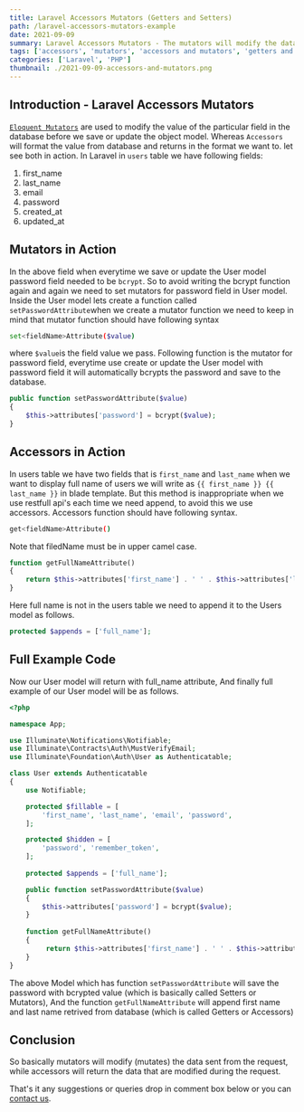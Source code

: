 ```yaml
---
title: Laravel Accessors Mutators (Getters and Setters)
path: /laravel-accessors-mutators-example
date: 2021-09-09
summary: Laravel Accessors Mutators - The mutators will modify the data, while accessors will return the data that are modified during the request.
tags: ['accessors', 'mutators', 'accessors and mutators', 'getters and setters']
categories: ['Laravel', 'PHP']
thumbnail: ./2021-09-09-accessors-and-mutators.png
---
```


## Introduction - Laravel Accessors Mutators

[`Eloquent Mutators`](https://laravel.com/docs/5.8/eloquent-mutators) are used to modify the value of the particular field in the database before we save or update the object model. Whereas `Accessors` will format the value from database and returns in the format we want to. let see both in action. In Laravel in `users` table we have following fields:

1.  first_name
2.  last_name
3.  email
4.  password
5.  created_at
6.  updated_at

## Mutators in Action

In the above field when everytime we save or update the User model password field needed to be `bcrypt`. So to avoid writing the bcrypt function again and again we need to set mutators for password field in User model. Inside the User model lets create a function called `setPasswordAttribute`when we create a mutator function we need to keep in mind that mutator function should have following syntax

```bash
set<fieldName>Attribute($value)
```

where `$value`is the field value we pass. Following function is the mutator for password field, everytime use create or update the User model with password field it will automatically bcrypts the password and save to the database.

```php
public function setPasswordAttribute($value)
{
    $this->attributes['password'] = bcrypt($value);
}
```

## Accessors in Action

In users table we have two fields that is `first_name` and `last_name` when we want to display full name of users we will write as `{{ first_name }} {{ last_name }}` in blade template. But this method is inappropriate when we use restfull api's each time we need append, to avoid this we use accessors. Accessors function should have following syntax.

```bash
get<fieldName>Attribute()
```

Note that filedName must be in upper camel case.

```php
function getFullNameAttribute()
{
    return $this->attributes['first_name'] . ' ' . $this->attributes['last_name'];
}
```

Here full name is not in the users table we need to append it to the Users model as follows.

```php
protected $appends = ['full_name'];
```

## Full Example Code
Now our User model will return with full_name attribute, And finally full example of our User model will be as follows.

```php
<?php

namespace App;

use Illuminate\Notifications\Notifiable;
use Illuminate\Contracts\Auth\MustVerifyEmail;
use Illuminate\Foundation\Auth\User as Authenticatable;

class User extends Authenticatable
{
    use Notifiable;

    protected $fillable = [
        'first_name', 'last_name', 'email', 'password',
    ];

    protected $hidden = [
        'password', 'remember_token',
    ];
	
    protected $appends = ['full_name'];

    public function setPasswordAttribute($value) 
    { 
        $this->attributes['password'] = bcrypt($value); 
    }
	
    function getFullNameAttribute() 	
    { 
         return $this->attributes['first_name'] . ' ' . $this->attributes['last_name']; 
    }
}
```

The above Model which has function `setPasswordAttribute` will save the password with bcrypted value (which is basically called Setters or Mutators),
And the function `getFullNameAttribute` will append first name and last name retrived from database (which is called Getters or Accessors)

## Conclusion
So basically mutators will modify (mutates) the data sent from the request, while accessors will return the data that are modified during the request. 

That's it any suggestions or queries drop in comment box below or you can [contact us](/contact-us/).
